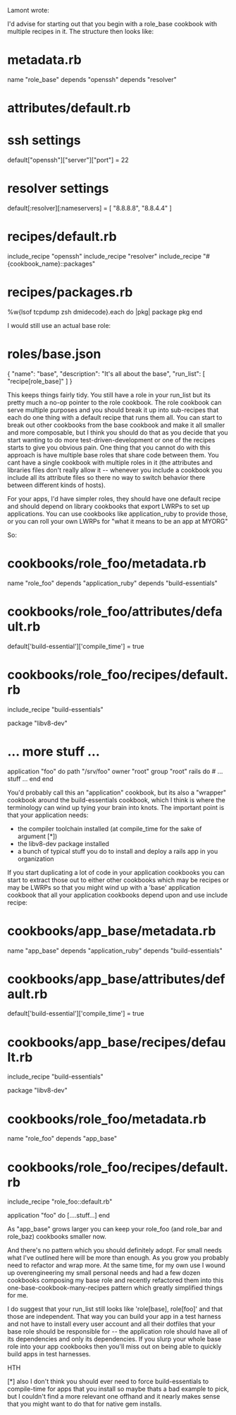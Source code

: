 
Lamont wrote:  

I'd advise for starting out that you begin with a role_base cookbook with multiple recipes in it.  The structure then looks like:


metadata.rb
=======

name "role_base"
depends "openssh"
depends "resolver"

attributes/default.rb
=============

# ssh settings
default["openssh"]["server"]["port"] = 22

# resolver settings
default[:resolver][:nameservers] = [ "8.8.8.8", "8.8.4.4" ]

recipes/default.rb
===========

include_recipe "openssh"
include_recipe "resolver"
include_recipe "#{cookbook_name}::packages"

recipes/packages.rb
============

%w{lsof tcpdump zsh dmidecode}.each do |pkg|
  package pkg
end

I would still use an actual base role:

roles/base.json
==========
{
  "name": "base",
  "description": "It's all about the base",
  "run_list": [
    "recipe[role_base]"
  ]
}

This keeps things fairly tidy.  You still have a role in your run_list but its pretty much a no-op pointer to the role cookbook.  The role cookbook can serve multiple purposes and you should break it up into sub-recipes that each do one thing with a default recipe that runs them all.  You can start to break out other cookbooks from the base cookbook and make it all smaller and more composable, but I think you should do that as you decide that you start wanting to do more test-driven-development or one of the recipes starts to give you obvious pain.  One thing that you cannot do with this approach is have multiple base roles that share code between them.  You cant have a single cookbook with multiple roles in it (the attributes and libraries files don't really allow it -- whenever you include a cookbook you include all its attribute files so there no way to switch behavior there between different kinds of hosts).

For your apps, I'd have simpler roles, they should have one default recipe and should depend on library cookbooks that export LWRPs to set up applications.  You can use cookbooks like application_ruby to provide those, or you can roll your own LWRPs for "what it means to be an app at MYORG"

So:

cookbooks/role_foo/metadata.rb
====================

name "role_foo"
depends "application_ruby"
depends "build-essentials"

cookbooks/role_foo/attributes/default.rb
==========================

default['build-essential']['compile_time'] = true

cookbooks/role_foo/recipes/default.rb
========================

include_recipe "build-essentials"

package "libv8-dev"

# ... more stuff ...

application "foo" do
  path "/srv/foo"
  owner "root"
  group "root"
  rails do
     # ... stuff ...
  end
end

You'd probably call this an "application" cookbook, but its also a "wrapper" cookbook around the build-essentials cookbook, which I think is where the terminology can wind up tying your brain into knots.   The important point is that your application needs:

- the compiler toolchain installed (at compile_time for the sake of argument [*])
- the libv8-dev package installed
- a bunch of typical stuff you do to install and deploy a rails app in you organization

If you start duplicating a lot of code in your application cookbooks you can start to extract those out to either other cookbooks which may be recipes or may be LWRPs so that you might wind up with a 'base' application cookbook that all your application cookbooks depend upon and use include recipe:

cookbooks/app_base/metadata.rb
=====================

name "app_base"
depends "application_ruby"
depends "build-essentials"

cookbooks/app_base/attributes/default.rb
==========================

default['build-essential']['compile_time'] = true

cookbooks/app_base/recipes/default.rb
========================
include_recipe "build-essentials"

package "libv8-dev"

cookbooks/role_foo/metadata.rb
====================

name "role_foo"
depends "app_base"

cookbooks/role_foo/recipes/default.rb
========================

include_recipe "role_foo::default.rb"

application "foo" do
  [....stuff...]
end

As "app_base" grows larger you can keep your role_foo (and role_bar and role_baz) cookbooks smaller now.

And there's no pattern which you should definitely adopt.  For small needs what I've outlined here will be more than enough.  As you grow you probably need to refactor and wrap more.   At the same time, for my own use I wound up overengineering my small personal needs and had a few dozen cookbooks composing my base role and recently refactored them into this one-base-cookbook-many-recipes pattern which greatly simplified things for me.

I do suggest that your run_list still looks like 'role[base], role[foo]' and that those are independent.  That way you can build your app in a test harness and not have to install every user account and all their dotfiles that your base role should be responsible for -- the application role should have all of its dependencies and only its dependencies.  If you slurp your whole base role into your app cookbooks then you'll miss out on being able to quickly build apps in test harnesses.

HTH

[*] also I don't think you should ever need to force build-essentials to compile-time for apps that you install so maybe thats a bad example to pick, but I couldn't find a more relevant one offhand and it nearly makes sense that you might want to do that for native gem installs.
